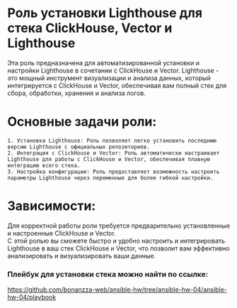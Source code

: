 
# Роль установки Lighthouse для стека ClickHouse, Vector и Lighthouse

Эта роль предназначена для автоматизированной установки и настройки Lighthouse в сочетании с ClickHouse и Vector. Lighthouse - это мощный инструмент визуализации и анализа данных, который интегрируется с ClickHouse и Vector, обеспечивая вам полный стек для сбора, обработки, хранения и анализа логов.

# Основные задачи роли:

    1. Установка Lighthouse: Роль позволяет легко установить последнюю версию Lighthouse с официальных репозиториев.
    2. Интеграция с ClickHouse и Vector: Роль автоматически настраивает Lighthouse для работы с ClickHouse и Vector, обеспечивая плавную интеграцию всего стека.
    3. Настройка конфигурации: Роль предоставляет возможность настроить параметры Lighthouse через переменные для более гибкой настройки.

# Зависимости:

Для корректной работы роли требуется предварительно установленные и настроенные ClickHouse и Vector.    
С этой ролью вы сможете быстро и удобно настроить и интегрировать Lighthouse в ваш стек ClickHouse и Vector, что позволит вам эффективно анализировать и визуализировать ваши данные.

### Плейбук для установки стека можно найти по ссылке:

https://github.com/bonanzza-web/ansible-hw/tree/ansible-hw-04/ansible-hw-04/playbook

